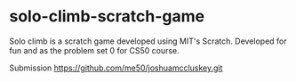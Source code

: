 # solo-climb-scratch-game
Solo climb is a scratch game developed using MIT's Scratch. Developed for fun and as the problem set 0 for CS50 course.

Submission https://github.com/me50/joshuamccluskey.git
